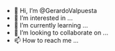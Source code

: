 - 👋 Hi, I’m @GerardoValpuesta
- 👀 I’m interested in ...
- 🌱 I’m currently learning ...
- 💞️ I’m looking to collaborate on ...
- 📫 How to reach me ...

<!---
GerardoValpuesta/GerardoValpuesta is a ✨ special ✨ repository because its `README.md` (this file) appears on your GitHub profile.
You can click the Preview link to take a look at your changes.
--->
